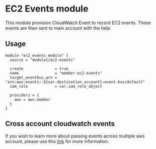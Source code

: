 # EC2 Events module

This module provision CloudWatch Event to record EC2 events. These events are then sent to main account with the help  

## Usage

```hcl
module "ec2_events_module" {
  source = "modules/ec2-events"

  create              = true
  name                = "member-ec2-events"
  target_eventbus_arn = "arn:aws:events::${var.destination_account}:event-bus/default"
  iam_role            = var.iam_role_object

  providers = {
    aws = aws.member
  }
}
```

## Cross account cloudwatch events

If you wish to learn more about passing events across multiple aws account, please use this [link](https://aws.amazon.com/blogs/aws/new-cross-account-delivery-of-cloudwatch-events/) for more information.
